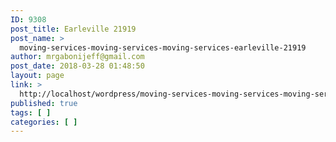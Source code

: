 ```yaml
---
ID: 9308
post_title: Earleville 21919
post_name: >
  moving-services-moving-services-moving-services-earleville-21919
author: mrgabonijeff@gmail.com
post_date: 2018-03-28 01:48:50
layout: page
link: >
  http://localhost/wordpress/moving-services-moving-services-moving-services-earleville-21919/
published: true
tags: [ ]
categories: [ ]
---
```

